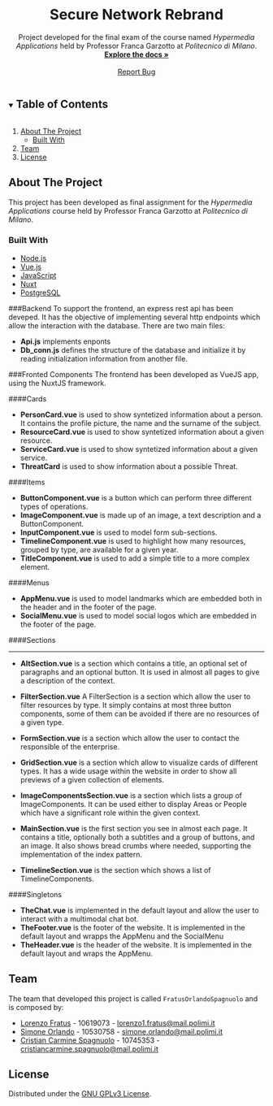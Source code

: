 <!-- PROJECT LOGO -->
<br />
<p align="center">
  <h1 align="center">Secure Network Rebrand</h1>

  <p align="center">
    Project developed for the final exam of the course named <em>Hypermedia Applications</em> held by Professor Franca Garzotto at <em>Politecnico di Milano</em>.
    <br />
    <a href="https://github.com/lorenzofratus/SecureNetworkRebrand"><strong>Explore the docs »</strong></a>
    <br />
    <br />
    <!-- <a href="">View Demo</a>
    · -->
    <a href="https://github.com/lorenzofratus/SecureNetworkRebrand/issues">Report Bug</a>
  </p>
</p>

<!-- TABLE OF CONTENTS -->
<details open="open">
  <summary><h2 style="display: inline-block">Table of Contents</h2></summary>
  <ol>
    <li>
      <a href="#about-the-project">About The Project</a>
      <ul>
        <li><a href="#built-with">Built With</a></li>
      </ul>
    </li>
    <li><a href="#team">Team</a></li>
    <!-- <li>
      <a href="#getting-started">Getting Started</a>
      <ul>
        <li><a href="#prerequisites">Prerequisites</a></li>
        <li><a href="#installation">Installation</a></li>
      </ul>
    </li> -->
    <!-- <li><a href="#usage">Usage</a></li> -->
    <li><a href="#license">License</a></li>
    <!-- <li><a href="#contact">Contact</a></li> -->
  </ol>
</details>

<!-- ABOUT THE PROJECT -->

## About The Project

<!-- ![Home Page Screenshot](../assets/screen-1.png?raw=true) -->

This project has been developed as final assignment for the _Hypermedia Applications_ course held by Professor Franca Garzotto at _Politecnico di Milano_.

### Built With

-   [Node.js](https://nodejs.org/)
-   [Vue.js](https://vuejs.org)
-   [JavaScript](https://developer.mozilla.org/en-US/docs/Web/JavaScript)
-   [Nuxt](https://nuxtjs.org/)
-   [PostgreSQL](https://www.postgresql.org/)

<!-- SERVER SIDE -->
###Backend
To support the frontend, an express rest api has been deveped. It has the objective of implementing several http endpoints which allow the interaction with the database. There are two main files:
* **Api.js** implements enponts
* **Db_conn.js** defines the structure of the database and initialize it by reading initialization information from another file.

<!-- CLIENT SIDE -->
###Fronted Components
The frontend has been developed as VueJS app, using the NuxtJS framework.

####Cards
* **PersonCard.vue** is used to show syntetized information about a person. It contains the profile picture, the name and the surname of the subject.
* **ResourceCard.vue** is used to show syntetized information about a given resource.
* **ServiceCard.vue** is used to show syntetized information about a given service.
* **ThreatCard** is used to show information about a possible Threat.

####Items
* **ButtonComponent.vue** is a button which can perform three different types of operations.
* **ImageComponent.vue** is made up of an image, a text description and a ButtonComponent.
* **InputComponent.vue** is used to model form sub-sections.
* **TimelineComponent.vue** is used to highlight how many resources, grouped by type, are available for a given year.
* **TitleComponent.vue** is used to add a simple title to a more complex element.

####Menus
* **AppMenu.vue** is used to model landmarks which are embedded both in the header and in the footer of the page.
* **SocialMenu.vue** is used to model social logos which are embedded in the footer of the page.

####Sections
* ****
* **AltSection.vue** is a section which contains a title, an optional set of paragraphs and an optional button. It is used in almost all pages to give a description of the context.

* **FilterSection.vue**  A FilterSection is a section which allow the user to filter resources by type. It simply contains at most three button components, some of them can be avoided if there are no resources of a given type.

* **FormSection.vue** is a section which allow the user to contact the responsible of the enterprise.

* **GridSection.vue** is a section which allow to visualize cards of different types. It has a wide usage within the website in order to show all previews of a given collection of elements.

* **ImageComponentsSection.vue** is a section which lists a group of ImageComponents. It can be used either to display Areas or People which have a significant role within the given context.

* **MainSection.vue** is the first section you see in almost each page. It contains a title, optionally both a subtitles and a group of buttons, and an image. It also shows bread crumbs where needed, supporting the implementation of the index pattern.

* **TimelineSection.vue** is the section which shows a list of TimelineComponents.

####Singletons
* **TheChat.vue** is implemented in the default layout and allow the user to interact with a multimodal chat bot.
* **TheFooter.vue** is the footer of the website. It is implemented in the default layout and wrapps the AppMenu and the SocialMenu
* **TheHeader.vue** is the header of the website. It is implemented in the default layout and wraps the AppMenu.

<!-- TEAM -->

## Team

<!-- TODO: remove stuff before going public -->

The team that developed this project is called `FratusOrlandoSpagnuolo` and is composed by:

-   [Lorenzo Fratus](https://github.com/lorenzofratus) - 10619073 - lorenzo1.fratus@mail.polimi.it
-   [Simone Orlando](https://github.com/simoneorlando97) - 10530758 - simone.orlando@mail.polimi.it
-   [Cristian Carmine Spagnuolo](https://github.com/cris96spa) - 10745353 - cristiancarmine.spagnuolo@mail.polimi.it

<!-- GETTING STARTED -->
<!-- ## Getting Started

To get a local copy up and running follow these simple steps.

### Prerequisites

This is an example of how to list things you need to use the software and how to install them.
* npm
  ```sh
  npm install npm@latest -g
  ```

### Installation

1. Clone the repo
   ```sh
   git clone https://github.com/lorenzofratus/SecureNetworkRebrand.git
   ```
2. Install NPM packages
   ```sh
   npm install
   ``` -->

<!-- USAGE EXAMPLES -->
<!-- ## Usage

Use this space to show useful examples of how a project can be used. Additional screenshots, code examples and demos work well in this space. You may also link to more resources.

_For more examples, please refer to the [Documentation](https://example.com)_ -->

<!-- LICENSE -->

## License

Distributed under the [GNU GPLv3 License](LICENSE).

<!-- CONTACT -->
<!-- ## Contact

<div align="center">

  [![Website](https://img.shields.io/badge/-Website-black.svg?style=for-the-badge&logo=html5&colorB=555)](https://www.lorenzofratus.it/)
  [![Email](https://img.shields.io/badge/-Email-black.svg?style=for-the-badge&logo=gmail&colorB=555)](mailto:info@lorenzofratus.it)
  [![LinkedIn](https://img.shields.io/badge/-LinkedIn-black.svg?style=for-the-badge&logo=linkedin&colorB=555)](https://www.linkedin.com/in/lorenzo-fratus/)

  Project Link: [https://github.com/lorenzofratus/SecureNetworkRebrand](https://github.com/lorenzofratus/SecureNetworkRebrand)
</div> -->
